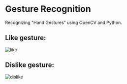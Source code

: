 # Gesture Recognition

Recognizing "Hand Gestures" using OpenCV and Python.

## Like gesture:
![like](https://github.com/Lu0811/gesture-recognition/assets/82920949/f805d40e-4728-4909-ba3e-5e21be58cb89)

## Dislike gesture:
![dislike](https://github.com/Lu0811/gesture-recognition/assets/82920949/d4a1b4ee-881e-41c7-a3ec-521dd3ac9178)
